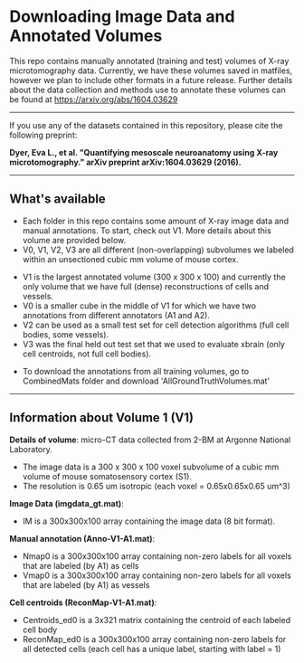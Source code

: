 # Downloading Image Data and Annotated Volumes #

This repo contains manually annotated (training and test) volumes of X-ray microtomography data. Currently, we have these volumes saved in matfiles, however we plan to include other formats in a future release. Further details about the data collection and methods use to annotate these volumes can be found at https://arxiv.org/abs/1604.03629

***
If you use any of the datasets contained in this repository, please cite the following preprint:

__Dyer, Eva L., et al. "Quantifying mesoscale neuroanatomy using X-ray microtomography." arXiv preprint arXiv:1604.03629 (2016).__

***
## What's available ##
* Each folder in this repo contains some amount of X-ray image data and manual annotations. To start, check out V1. More details about this volume are provided below. 
* V0, V1, V2, V3 are all different (non-overlapping) subvolumes we labeled within an unsectioned cubic mm volume of mouse cortex. 
- V1 is the largest annotated volume (300 x 300 x 100) and currently the only volume that we have full (dense) reconstructions of cells and vessels. 
- V0 is a smaller cube in the middle of V1 for which we have two annotations from different annotators (A1 and A2).
- V2 can be used as a small test set for cell detection algorithms (full cell bodies, some vessels).
- V3 was the final held out test set that we used to evaluate xbrain (only cell centroids, not full cell bodies).
* To download the annotations from all training volumes, go to CombinedMats folder and download 'AllGroundTruthVolumes.mat'

***
## Information about Volume 1 (V1) ##

__Details of volume__: micro-CT data collected from 2-BM at Argonne National Laboratory. 
* The image data is a 300 x 300 x 100 voxel subvolume of a cubic mm volume of mouse somatosensory cortex (S1).
* The resolution is 0.65 um isotropic (each voxel = 0.65x0.65x0.65 um^3) 

__Image Data (imgdata_gt.mat)__: 
* IM is a 300x300x100 array containing the image data (8 bit format).

__Manual annotation (Anno-V1-A1.mat)__:
* Nmap0 is a 300x300x100 array containing non-zero labels for all voxels that are labeled (by A1) as cells
* Vmap0 is a 300x300x100 array containing non-zero labels for all voxels that are labeled (by A1) as vessels

__Cell centroids (ReconMap-V1-A1.mat)__:
* Centroids_ed0 is a 3x321 matrix containing the centroid of each labeled cell body
* ReconMap_ed0 is a 300x300x100 array containing non-zero labels for all detected cells (each cell has a unique label, starting with label = 1)




